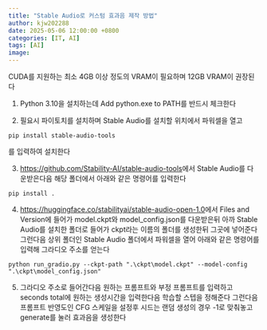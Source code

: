```yaml
---
title: "Stable Audio로 커스텀 효과음 제작 방법"
author: kjw202288
date: 2025-05-06 12:00:00 +0800
categories: [IT, AI]
tags: [AI]
image: 
---
```


CUDA를 지원하는 최소 4GB 이상 정도의 VRAM이 필요하며 12GB VRAM이 권장된다

1. Python 3.10을 설치하는데 Add python.exe to PATH를 반드시 체크한다

2. 필요시 파이토치를 설치하며 Stable Audio를 설치할 위치에서 파워셀을 열고
```
pip install stable-audio-tools
```
를 입력하여 설치한다

3. <https://github.com/Stability-AI/stable-audio-tools>에서 Stable Audio를 다운받은다음 해당 폴더에서 아래와 같은 명령어를 입력한다
```
pip install .
```

4. <https://huggingface.co/stabilityai/stable-audio-open-1.0>에서 Files and Version에 들어가 
model.ckpt와 model_config.json를 다운받은뒤 아까 Stable Audio를 설치한 폴더로 들어가 ckpt라는 이름의 폴더를 생성한뒤 그곳에 넣어준다 그런다음 상위 폴더인 Stable Audio 폴더에서 파워셀을 열어 아래와 같은 명령어를 입력해 그라디오 주소를 얻는다
```
python run_gradio.py --ckpt-path ".\ckpt\model.ckpt" --model-config ".\ckpt\model_config.json"
```

5. 그라디오 주소로 들어간다음 원하는 프롬프트와 부정 프롬프트를 입력하고 seconds total에 원하는 생성시간을 입력한다음 학습할 스텝을 정해준다 그런다음 프롬프트 반영도인 CFG 스케일을 설정후 시드는 랜덤 생성의 경우 -1로 맞춰놓고 generate를 눌러 효과음을 생성한다 